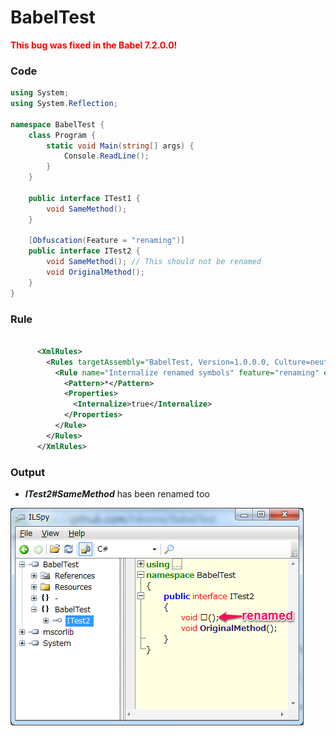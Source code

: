 BabelTest
=========

<font color='red'>**This bug was fixed in the Babel 7.2.0.0!**</font>

### Code

```c#
using System;
using System.Reflection;

namespace BabelTest {
    class Program {
        static void Main(string[] args) {
            Console.ReadLine();
        }
    }

    public interface ITest1 {
        void SameMethod();
    }

    [Obfuscation(Feature = "renaming")]
    public interface ITest2 {
        void SameMethod(); // This should not be renamed
        void OriginalMethod();
    }
}

```

### Rule

```xml

      <XmlRules>
        <Rules targetAssembly="BabelTest, Version=1.0.0.0, Culture=neutral, PublicKeyToken=null">
          <Rule name="Internalize renamed symbols" feature="renaming" exclude="false">
            <Pattern>*</Pattern>
            <Properties>
              <Internalize>true</Internalize>
            </Properties>
          </Rule>
        </Rules>
      </XmlRules>
```

### Output

* ___ITest2#SameMethod___ has been renamed too

![image](/BabelTest.png)
